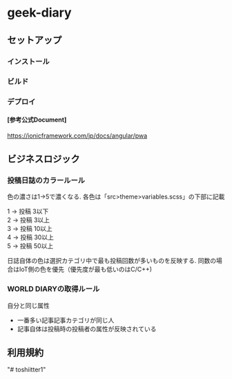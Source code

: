 # geek-diary

## セットアップ
### インストール
### ビルド
### デプロイ
#### [参考公式Document]
https://ionicframework.com/jp/docs/angular/pwa

## ビジネスロジック
### 投稿日誌のカラールール
色の濃さは1->5で濃くなる.
各色は「src>theme>variables.scss」の下部に記載

1 → 投稿 3以下 \
2 → 投稿 3以上 \
3 → 投稿 10以上 \
4 → 投稿 30以上 \
5 → 投稿 50以上

日誌自体の色は選択カテゴリ中で最も投稿回数が多いものを反映する.
同数の場合はIoT側の色を優先（優先度が最も低いのはC/C++)
### WORLD DIARYの取得ルール
自分と同じ属性
* 一番多い記事記事カテゴリが同じ人
* 記事自体は投稿時の投稿者の属性が反映されている

## 利用規約
"# toshiitter1" 
